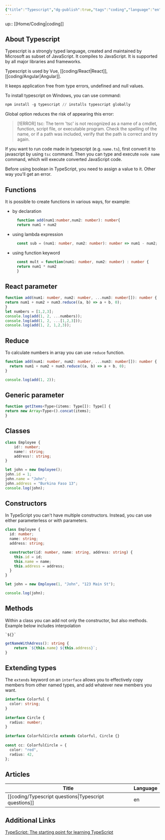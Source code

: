 ```yaml
---
{"title":"Typescript","dg-publish":true,"tags":"coding","language":"en","permalink":"/coding/typescript/","dgPassFrontmatter":true}
---
```


up:: [[Home/Coding\|coding]]

## About Typescript

Typescript is a strongly typed language, created and maintained by Microsoft as subset of JavaScript. It compiles to JavaScript. It is supported by all major libraries and frameworks.

Typescript is used by Vue, [[coding/React\|React]], [[coding/Angular\|Angular]].

It keeps application free from type errors, undefined and null values.



To install typescript on Windows, you can use command:

```powershell
npm install -g typescript // installs typescript globally
```

Global option reduces the risk of appearing this error:
>[!ERROR] tsc: The term 'tsc' is not recognized as a name of a cmdlet, function, script file, or executable program. Check the spelling of the name, or if a path was included, verify that the path is correct and try again.

If you want to run code made in typescript (e.g. `name.ts`), first convert it to javascript by using `tsc` command. Then you can type and execute `node name` command, which will execute converted JavaScript code.

Before using boolean in TypeScript, you need to assign a value to it. Other way you'll get an error.

## Functions

It is possible to create functions in various ways, for example:

- by declaration
  ```typescript
	function add(num1:number,num2: number): number{
	return num1 + num2
	```

- using lambda expression
	```typescript
	  const sub = (num1: number, num2: number): number => num1 - num2;
	```

- using function keyword
	```typescript
	  const mult = function(num1: number, num2: number) : number {
	  return num1 * num2
	  }
	```
## React parameter

```typescript
function add(num1: number, num2: number, ...num3: number[]): number {
return num1 + num2 + num3.reduce((a, b) => a + b, 0);
}
let numbers = [1,2,3];
console.log(add(1, 2, ...numbers));
console.log(add(1, 2, ...[1,2,3]));
console.log(add(1, 2, 1,2,3));
```

## Reduce

To calculate numbers in array you can use `reduce` function.
```typescript
function add(num1: number, num2: number, ...num3: number[]): number {
  return num1 + num2 + num3.reduce((a, b) => a + b, 0);
}

console.log(add(1, 2));
```
## Generic parameter

```typescript
function getItems<Type>(items: Type[]): Type[] {
return new Array<Type>().concat(items);
}
```
## Classes

```typescript
class Employee {
    id!: number;
    name!: string;
    address!: string;
}

let john = new Employee();
john.id = 1;
john.name = "John";
john.address = "Burkina Faso 13";
console.log(john);
```
## Constructors
In TypeScript you can't have multiple constructors. Instead, you can use either parameterless or with parameters.
```typescript
class Employee {
  id: number;
  name: string;
  address: string;

  constructor(id: number, name: string, address: string) {
    this.id = id;
    this.name = name;
    this.address = address;
  }
}

let john = new Employee(1, "John", "123 Main St");

console.log(john);
```
## Methods
Within a class you can add not only the constructor, but also methods. Example below includes interpolation   
```
`${}` 
```

```typescript
getNameWithAdress(): string {
	return `${this.name} ${this.address}`;
}
```
## Extending types
The `extends` keyword on an `interface` allows you to effectively copy members from other named types, and add whatever new members you want.

```typescript
interface Colorful {
  color: string;
}
 
interface Circle {
  radius: number;
}
 
interface ColorfulCircle extends Colorful, Circle {}
 
const cc: ColorfulCircle = {
  color: "red",
  radius: 42,
};
```

## Articles
| Title                                                    | Language |
| -------------------------------------------------------- | -------- |
| [[coding/Typescript questions\|Typescript questions]] | en       |

## Additional Links
[TypeScript: The starting point for learning TypeScript](https://www.typescriptlang.org/docs/)
